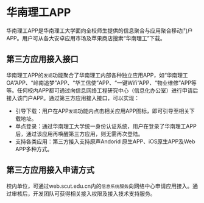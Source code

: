 # 华南理工APP
华南理工APP是华南理工大学面向全校师生提供的信息聚合与应用聚合移动门户APP。用户可从各大安卓应用市场及苹果商店搜索“华南理工”下载。

## 第三方应用接入接口
华南理工APP的`发现`功能聚合了华南理工内部各种独立应用APP，如“华南理工OA”APP、“岭南追梦”APP、“华工信使”APP、“一键Wifi”APP、“物业维修”APP等等。任何校内APP都可通过向信息网络工程研究中心（信息化办公室）进行申请后接入该门户APP。通过第三方应用接入接口，可以实现：

- 引导下载：用户在APP`发现`功能内点击相关应用APP图标，即可引导至相关下载地址。
- 单点登录：通过华南理工大学统一身份认证系统，用户在登录了华南理工APP后，通过该应用再唤醒第三方应用，则无需再次登陆。
- 支持各类应用：第三方接入支持原声Andorid 原生APP、iOS原生APP及Web APP多种方式。

## 第三方应用接入申请方式
校内单位，可通过web.scut.edu.cn内的`信息系统服务`向网络中心申请应用接入。通过审核后，开发团队可获得相关接入权限及接入技术支持服务。

